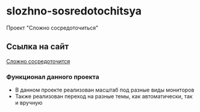 # slozhno-sosredotochitsya
Проект "Сложно сосредоточиться"
## Ссылка на сайт
[Сложно сосредоточится](https://github.com/AlenaKosenkova/slozhno-sosredotochitsya.git)
### Функционал данного проекта
* В данном проекте реализован масштаб под разные виды мониторов
* Также реализован переход на разные темы, как автоматически, так и вручную